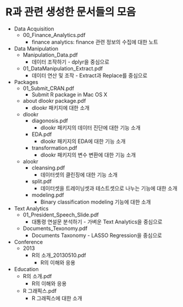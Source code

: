 # R과 관련 생성한 문서들의 모음

* Data Acquisition
    + 00_Finance_Analytics.pdf
        + finance analytics: finance 관련 정보의 수집에 대한 노트
* Data Manipulation
    + Manipulation_Data.pdf
        + 데이터 조작하기 - dplyr을 중심으로
    + 01_DataManipulation_Extract.pdf
        + 데이터 연산 및 조작 - Extract과 Replace를 중심으로
* Packages
    + 01_Submit_CRAN.pdf
        + Submit R package in Mac OS X
    + about dlookr package.pdf
        + dlookr 패키지에 대한 소개
    + dlookr
        + diagonosis.pdf
            + dlookr 패키지의 데이터 진단에 대한 기능 소개
        + EDA.pdf
            + dlookr 패키지의 EDA에 대한 기능 소개
        + transformation.pdf
            + dlookr 패키지의 변수 변환에 대한 기능 소개
    + alookr
        + cleansing.pdf
            + 데이터셋의 클린징에 대한 기능 소개
        + split.pdf
            + 데이터셋을 트레이닝셋과 테스트셋으로 나누는 기능에 대한 소개
        + modeling.pdf
            + Binary classification modeling 기능에 대한 소개
* Text Analytics
    + 01_President_Speech_Slide.pdf
        + 대통령 연설문 분석하기 - 가벼운 Text Analytics을 중심으로
    + Documents_Texonomy.pdf
        + Documents Taxonomy - LASSO Regression을 중심으로
* Conference
    + 2013
        + R의 소개_20130510.pdf
            + R의 이해와 응용
* Education
    + R의 소개.pdf
        + R의 이해와 응용
    + R 그래픽스.pdf
        + R 그래픽스에 대한 소개
        